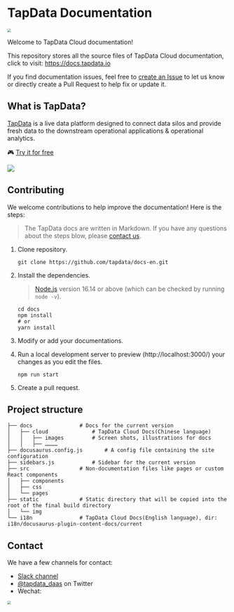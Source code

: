 # TapData Documentation

<p align="left">
<a href="https://auth.tapdata.net/" rel="nofollow"><img src="https://20778419.s21i.faiusr.com/4/2/ABUIABAEGAAg39a1kQYoqLyr0gEwyAE4Mw.png" style="zoom: 50%;" /></a> 
</p>

Welcome to TapData Cloud  documentation!

This repository stores all the source files of TapData Cloud  documentation, click to visit: https://docs.tapdata.io

If you find documentation issues, feel free to [create an Issue](https://github.com/tapdata/docs-en/issues/new) to let us know or directly create a Pull Request to help fix or update it.

## What is TapData?

[TapData](https://tapdata.io/) is a live data platform designed to connect data silos and provide fresh data to the downstream operational applications & operational analytics.

🎮 [Try it for free](https://cloud.tapdata.io/)

![](https://20778419.s21i.faiusr.com/3/2/ABUIABADGAAgtLr-lgYotInUhwYwgA84uAg.gif)

## Contributing

We welcome contributions to help improve the documentation! Here is the steps:

> The TapData docs are written in Markdown. If you have any questions about the steps blow, please [contact us](#Contact).

1. Clone repository.

   ```shell
   git clone https://github.com/tapdata/docs-en.git
   ```

2. Install the dependencies.

   > [Node.js](https://nodejs.org/en/download/) version 16.14 or above (which can be checked by running `node -v`).

   ```shell
   cd docs
   npm install
   # or 
   yarn install
   ```

3. Modify or add your documentations.

4. Run a local development server to preview (http://localhost:3000/) your changes as you edit the files.

   ```shell
   npm run start
   ```

5. Create a pull request.

## Project structure

```shell
├── docs		       # Docs for the current version
│   ├── cloud		       # TapData Cloud Docs(Chinese language)
│   │   ├── images	       # Screen shots, illustrations for docs
│   │   ├── ………… 
├── docusaurus.config.js       # A config file containing the site configuration
├── sidebars.js		       # Sidebar for the current version
├── src			       # Non-documentation files like pages or custom React components
│   ├── components
│   ├── css
│   └── pages
├── static		       # Static directory that will be copied into the root of the final build directory
│   └── img
└── i18n		       # TapData Cloud Docs(English language), dir: i18n/docusaurus-plugin-content-docs/current
```



## <span id="Contact">Contact</span>

We have a few channels for contact:

- [Slack channel](https://join.slack.com/t/tapdatacommunity/shared_invite/zt-1biraoxpf-NRTsap0YLlAp99PHIVC9eA)
- [@tapdata_daas](https://twitter.com/tapdata_daas) on Twitter
- Wechat: 

<p align="left">
<a href="https://20778419.s21i.faiusr.com/4/2/ABUIABAEGAAg3Z6tkAYoqdfZ4AIwjAM4jAM.png" rel="nofollow"><img src="https://20778419.s21i.faiusr.com/4/2/ABUIABAEGAAg3Z6tkAYoqdfZ4AIwjAM4jAM.png" style="zoom: 50%;" /></a>
</p>

